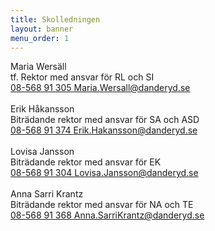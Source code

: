 ```yaml
---
title: Skolledningen
layout: banner
menu_order: 1
---
```


<div class="profile">
	<div class="profile__info">
		<div class="profile__title">Maria Wersäll</div>
		<div>tf. Rektor med ansvar för RL och SI</div>
		<a class="profile__link" href="tel:08-568 91 305">
			08-568 91 305
		</a>
		<a class="profile__link" href="mailto:maria.wersall@danderyd.se">
			Maria.Wersall@danderyd.se
		</a>
	</div>

<br>

<div class="profile">
	<div class="profile__info">
		<div class="profile__title">Erik Håkansson</div>
		<div>Biträdande rektor med ansvar för SA och ASD</div>
		<a class="profile__link" href="tel:08-568 91 374">
			08-568 91 374
		</a>
		<a class="profile__link" href="mailto:erik.hakansson@danderyd.se">
			Erik.Hakansson@danderyd.se
		</a>
	</div>
</div>

<br>

<div class="profile">
	<div class="profile__info">
		<div class="profile__title">Lovisa Jansson</div>
		<div>Biträdande rektor med ansvar för EK</div>
		<a class="profile__link" href="tel:08-568 91 304">
			08-568 91 304
		</a>
		<a class="profile__link" href="mailto:lovisa.jansson@danderyd.se">
			Lovisa.Jansson@danderyd.se
		</a>
	</div>
</div>

<br>

<div class="profile">
	<div class="profile__info">
		<div class="profile__title">Anna Sarri Krantz</div>
		<div>Biträdande rektor med ansvar för NA och TE</div>
		<a class="profile__link" href="tel:08-568 91 368">
			08-568 91 368
		</a>
		<a class="profile__link" href="mailto:anna.sarrikrantz@danderyd.se">
			Anna.SarriKrantz@danderyd.se
		</a>
	</div>
</div>
